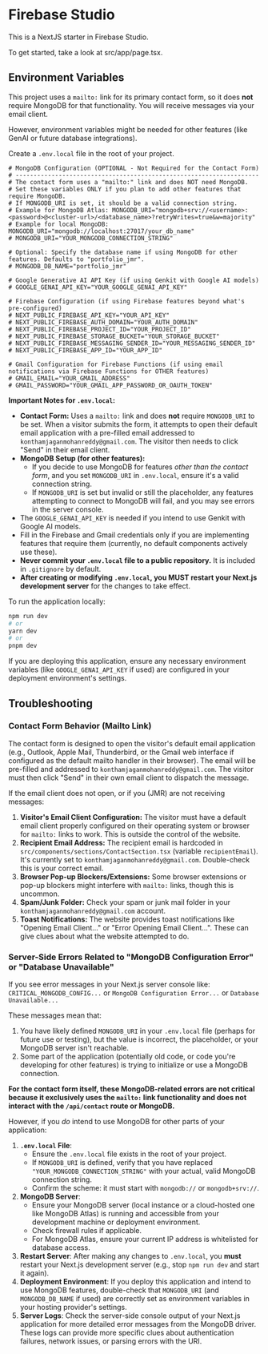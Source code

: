 
# Firebase Studio

This is a NextJS starter in Firebase Studio.

To get started, take a look at src/app/page.tsx.

## Environment Variables

This project uses a `mailto:` link for its primary contact form, so it does **not** require MongoDB for that functionality. You will receive messages via your email client.

However, environment variables might be needed for other features (like GenAI or future database integrations).

Create a `.env.local` file in the root of your project.

```env
# MongoDB Configuration (OPTIONAL - Not Required for the Contact Form)
# --------------------------------------------------------------------
# The contact form uses a "mailto:" link and does NOT need MongoDB.
# Set these variables ONLY if you plan to add other features that require MongoDB.
# If MONGODB_URI is set, it should be a valid connection string.
# Example for MongoDB Atlas: MONGODB_URI="mongodb+srv://<username>:<password>@<cluster-url>/<database_name>?retryWrites=true&w=majority"
# Example for local MongoDB: MONGODB_URI="mongodb://localhost:27017/your_db_name"
# MONGODB_URI="YOUR_MONGODB_CONNECTION_STRING"

# Optional: Specify the database name if using MongoDB for other features. Defaults to "portfolio_jmr".
# MONGODB_DB_NAME="portfolio_jmr"

# Google Generative AI API Key (if using Genkit with Google AI models)
# GOOGLE_GENAI_API_KEY="YOUR_GOOGLE_GENAI_API_KEY"

# Firebase Configuration (if using Firebase features beyond what's pre-configured)
# NEXT_PUBLIC_FIREBASE_API_KEY="YOUR_API_KEY"
# NEXT_PUBLIC_FIREBASE_AUTH_DOMAIN="YOUR_AUTH_DOMAIN"
# NEXT_PUBLIC_FIREBASE_PROJECT_ID="YOUR_PROJECT_ID"
# NEXT_PUBLIC_FIREBASE_STORAGE_BUCKET="YOUR_STORAGE_BUCKET"
# NEXT_PUBLIC_FIREBASE_MESSAGING_SENDER_ID="YOUR_MESSAGING_SENDER_ID"
# NEXT_PUBLIC_FIREBASE_APP_ID="YOUR_APP_ID"

# Gmail Configuration for Firebase Functions (if using email notifications via Firebase Functions for OTHER features)
# GMAIL_EMAIL="YOUR_GMAIL_ADDRESS"
# GMAIL_PASSWORD="YOUR_GMAIL_APP_PASSWORD_OR_OAUTH_TOKEN"
```

**Important Notes for `.env.local`:**
-   **Contact Form:** Uses a `mailto:` link and does **not** require `MONGODB_URI` to be set. When a visitor submits the form, it attempts to open their default email application with a pre-filled email addressed to `konthamjaganmohanreddy@gmail.com`. The visitor then needs to click "Send" in their email client.
-   **MongoDB Setup (for other features):**
    *   If you decide to use MongoDB for features *other than the contact form*, and you set `MONGODB_URI` in `.env.local`, ensure it's a valid connection string.
    *   If `MONGODB_URI` is set but invalid or still the placeholder, any features attempting to connect to MongoDB will fail, and you may see errors in the server console.
-   The `GOOGLE_GENAI_API_KEY` is needed if you intend to use Genkit with Google AI models.
-   Fill in the Firebase and Gmail credentials only if you are implementing features that require them (currently, no default components actively use these).
-   **Never commit your `.env.local` file to a public repository.** It is included in `.gitignore` by default.
-   **After creating or modifying `.env.local`, you MUST restart your Next.js development server** for the changes to take effect.

To run the application locally:
```bash
npm run dev
# or
yarn dev
# or
pnpm dev
```

If you are deploying this application, ensure any necessary environment variables (like `GOOGLE_GENAI_API_KEY` if used) are configured in your deployment environment's settings.

## Troubleshooting

### Contact Form Behavior (Mailto Link)

The contact form is designed to open the visitor's default email application (e.g., Outlook, Apple Mail, Thunderbird, or the Gmail web interface if configured as the default mailto handler in their browser). The email will be pre-filled and addressed to `konthamjaganmohanreddy@gmail.com`. The visitor must then click "Send" in their own email client to dispatch the message.

If the email client does not open, or if you (JMR) are not receiving messages:
1.  **Visitor's Email Client Configuration:** The visitor must have a default email client properly configured on their operating system or browser for `mailto:` links to work. This is outside the control of the website.
2.  **Recipient Email Address:** The recipient email is hardcoded in `src/components/sections/ContactSection.tsx` (variable `recipientEmail`). It's currently set to `konthamjaganmohanreddy@gmail.com`. Double-check this is your correct email.
3.  **Browser Pop-up Blockers/Extensions:** Some browser extensions or pop-up blockers might interfere with `mailto:` links, though this is uncommon.
4.  **Spam/Junk Folder:** Check your spam or junk mail folder in your `konthamjaganmohanreddy@gmail.com` account.
5.  **Toast Notifications:** The website provides toast notifications like "Opening Email Client..." or "Error Opening Email Client...". These can give clues about what the website attempted to do.

### Server-Side Errors Related to "MongoDB Configuration Error" or "Database Unavailable"

If you see error messages in your Next.js server console like:
`CRITICAL_MONGODB_CONFIG...` or `MongoDB Configuration Error...` or `Database Unavailable...`

These messages mean that:
1.  You have likely defined `MONGODB_URI` in your `.env.local` file (perhaps for future use or testing), but the value is incorrect, the placeholder, or your MongoDB server isn't reachable.
2.  Some part of the application (potentially old code, or code you're developing for other features) is trying to initialize or use a MongoDB connection.

**For the contact form itself, these MongoDB-related errors are not critical because it exclusively uses the `mailto:` link functionality and does not interact with the `/api/contact` route or MongoDB.**

However, if you *do* intend to use MongoDB for other parts of your application:
1.  **`.env.local` File**:
    *   Ensure the `.env.local` file exists in the root of your project.
    *   If `MONGODB_URI` is defined, verify that you have replaced `"YOUR_MONGODB_CONNECTION_STRING"` with your actual, valid MongoDB connection string.
    *   Confirm the scheme: it must start with `mongodb://` or `mongodb+srv://`.
2.  **MongoDB Server**:
    *   Ensure your MongoDB server (local instance or a cloud-hosted one like MongoDB Atlas) is running and accessible from your development machine or deployment environment.
    *   Check firewall rules if applicable.
    *   For MongoDB Atlas, ensure your current IP address is whitelisted for database access.
3.  **Restart Server**: After making any changes to `.env.local`, you **must** restart your Next.js development server (e.g., stop `npm run dev` and start it again).
4.  **Deployment Environment**: If you deploy this application and intend to use MongoDB features, double-check that `MONGODB_URI` (and `MONGODB_DB_NAME` if used) are correctly set as environment variables in your hosting provider's settings.
5.  **Server Logs**: Check the server-side console output of your Next.js application for more detailed error messages from the MongoDB driver. These logs can provide more specific clues about authentication failures, network issues, or parsing errors with the URI.
